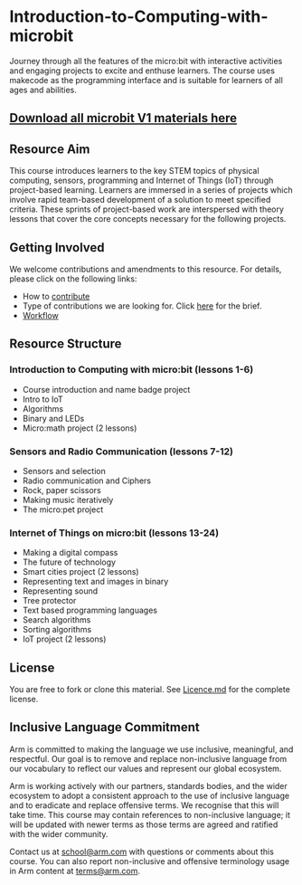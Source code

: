 # Introduction-to-Computing-with-microbit
Journey through all the features of the micro:bit with interactive activities and engaging projects to excite and enthuse learners. The course uses makecode as the programming interface and is suitable for learners of all ages and abilities. 


## [Download all microbit V1 materials here](https://github.com/arm-university/Introduction-to-Computing-with-microbit/archive/refs/heads/main.zip)

## Resource Aim
This course introduces learners to the key STEM topics of physical computing, sensors, programming and Internet of Things (IoT) through project-based learning. Learners are immersed in a series of projects which involve rapid team-based development of a solution to meet specified criteria. These sprints of project-based work are interspersed with theory lessons that cover the core concepts necessary for the following projects.

## Getting Involved
We welcome contributions and amendments to this resource. For details, please click on the following links: 

- How to [contribute](https://github.com/arm-university/ASP_Introduction-to-Computing-with-microbit/blob/main/Getting%20Involved/How%20to%20contribute.md) 
- Type of contributions we are looking for. Click [here](https://github.com/arm-university/ASP_Introduction-to-Computing-with-microbit/blob/main/Getting%20Involved/Intro%20to%20Computing%20Brief.md) for the brief.
- [Workflow](https://github.com/arm-university/ASP_Introduction-to-Computing-with-microbit/blob/main/Getting%20Involved/Workflow.md) 

## Resource Structure
### Introduction to Computing with micro:bit (lessons 1-6)

- Course introduction and name badge project
- Intro to IoT
- Algorithms
- Binary and LEDs
- Micro:math project (2 lessons)
 
### Sensors and Radio Communication (lessons 7-12)

- Sensors and selection
- Radio communication and Ciphers
- Rock, paper scissors
- Making music iteratively
- The micro:pet project
 
### Internet of Things on micro:bit (lessons 13-24)

- Making a digital compass
- The future of technology
- Smart cities project (2 lessons)
- Representing text and images in binary
- Representing sound
- Tree protector
- Text based programming languages
- Search algorithms
- Sorting algorithms
- IoT project (2 lessons)

## License
You are free to fork or clone this material. See [Licence.md](https://github.com/arm-university/Introduction-to-Computing-with-microbit/blob/main/Licence.md) for the complete license.

## Inclusive Language Commitment
Arm is committed to making the language we use inclusive, meaningful, and respectful. Our goal is to remove and replace non-inclusive language from our vocabulary to reflect our values and represent our global ecosystem.

Arm is working actively with our partners, standards bodies, and the wider ecosystem to adopt a consistent approach to the use of inclusive language and to eradicate and replace offensive terms. We recognise that this will take time. This course may contain references to non-inclusive language; it will be updated with newer terms as those terms are agreed and ratified with the wider community.

Contact us at school@arm.com with questions or comments about this course. You can also report non-inclusive and offensive terminology usage in Arm content at terms@arm.com.

